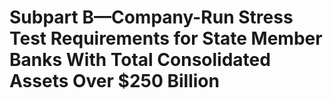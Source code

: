# Subpart B—Company-Run Stress Test Requirements for State Member Banks With Total Consolidated Assets Over $250 Billion

